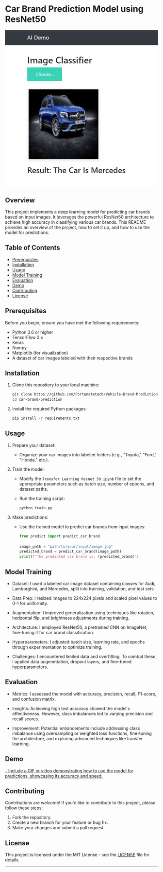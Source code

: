 # Car Brand Prediction Model using ResNet50

![Alt text](<car pred.png>)

## Overview

This project implements a deep learning model for predicting car brands based on input images. It leverages the powerful ResNet50 architecture to achieve high accuracy in classifying various car brands. This README provides an overview of the project, how to set it up, and how to use the model for predictions.

## Table of Contents

- [Prerequisites](#prerequisites)
- [Installation](#installation)
- [Usage](#usage)
- [Model Training](#model-training)
- [Evaluation](#evaluation)
- [Demo](#demo)
- [Contributing](#contributing)
- [License](#license)

## Prerequisites

Before you begin, ensure you have met the following requirements:

- Python 3.6 or higher
- TensorFlow 2.x
- Keras
- Numpy
- Matplotlib (for visualization)
- A dataset of car images labeled with their respective brands

## Installation

1. Clone this repository to your local machine:

   ```bash
   git clone https://github.com/Fortunatetech/Vehicle-Brand-Prediction-Deep-Learning-Project-with-Deployment.git
   cd car-brand-prediction
   ```

2. Install the required Python packages:

   ```bash
   pip install -r requirements.txt
   ```

## Usage

1. Prepare your dataset:

   - Organize your car images into labeled folders (e.g., "Toyota," "Ford," "Honda," etc.).

2. Train the model:

   - Modify the `Transfer Learning Resnet 50.ipynb` file to set the appropriate parameters such as batch size, number of epochs, and dataset paths.

   - Run the training script:

     ```bash
     python train.py
     ```

3. Make predictions:

   - Use the trained model to predict car brands from input images:

     ```python
     from predict import predict_car_brand

     image_path = "path/to/your/input/image.jpg"
     predicted_brand = predict_car_brand(image_path)
     print(f"The predicted car brand is: {predicted_brand}")
     ```

## Model Training

- Dataset: I used a labeled car image dataset containing classes for Audi, Lamborghini, and Mercedes, split into training, validation, and test sets.

- Data Prep: I resized images to 224x224 pixels and scaled pixel values to 0-1 for uniformity.

- Augmentation: I improved generalization using techniques like rotation, horizontal flip, and brightness adjustments during training.

- Architecture: I employed ResNet50, a pretrained CNN on ImageNet, fine-tuning it for car brand classification.

- Hyperparameters: I adjusted batch size, learning rate, and epochs through experimentation to optimize training.

- Challenges: I encountered limited data and overfitting. To combat these, I applied data augmentation, dropout layers, and fine-tuned hyperparameters.

## Evaluation

- Metrics: I assessed the model with accuracy, precision, recall, F1-score, and confusion matrix.

- Insights: Achieving high test accuracy showed the model's effectiveness. However, class imbalances led to varying precision and recall scores.

- Improvement: Potential enhancements include addressing class imbalance using oversampling or weighted loss functions, fine-tuning the architecture, and exploring advanced techniques like transfer learning.

## Demo
[- Include a GIF or video demonstrating how to use the model for predictions, showcasing its accuracy and speed.](https://github.com/Fortunatetech/Vehicle-Brand-Prediction-Deep-Learning-Project-with-Deployment/assets/104451288/6ba4bc0f-e19e-4b95-a88b-7110d976627b)

## Contributing

Contributions are welcome! If you'd like to contribute to this project, please follow these steps:

1. Fork the repository.
2. Create a new branch for your feature or bug fix.
3. Make your changes and submit a pull request.

## License

This project is licensed under the MIT License - see the [LICENSE](LICENSE) file for details.

---

